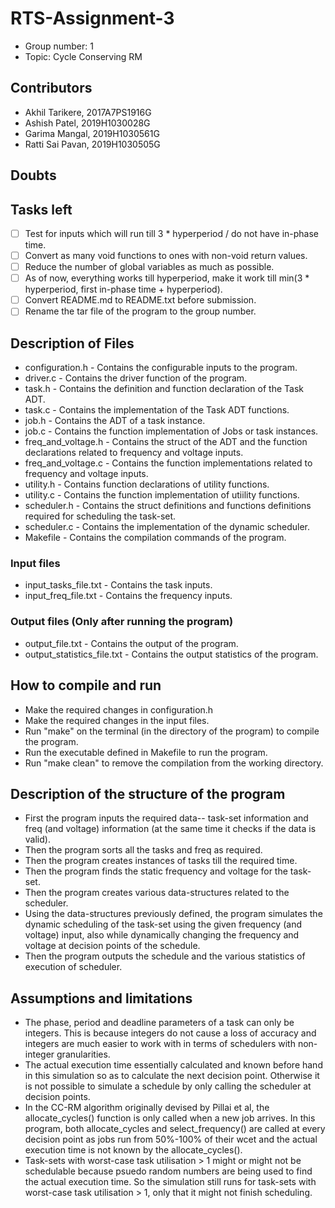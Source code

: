 # RTS-Assignment-3

* Group number: 1
* Topic: Cycle Conserving RM

## Contributors

* Akhil Tarikere, 2017A7PS1916G
* Ashish Patel, 2019H1030028G
* Garima Mangal, 2019H1030561G
* Ratti Sai Pavan, 2019H1030505G

## Doubts

## Tasks left

* [ ] Test for inputs which will run till 3 * hyperperiod / do not have in-phase time.
* [ ] Convert as many void functions to ones with non-void return values.
* [ ] Reduce the number of global variables as much as possible.
* [ ] As of now, everything works till hyperperiod, make it work till min(3 * hyperperiod, first in-phase time + hyperperiod).
* [ ] Convert README.md to README.txt before submission.
* [ ] Rename the tar file of the program to the group number.

## Description of Files

* configuration.h - Contains the configurable inputs to the program.
* driver.c - Contains the driver function of the program.
* task.h - Contains the definition and function declaration of the Task ADT.
* task.c - Contains the implementation of the Task ADT functions.
* job.h - Contains the ADT of a task instance.
* job.c - Contains the function implementation of Jobs or task instances.
* freq_and_voltage.h - Contains the struct of the ADT and the function declarations related to frequency and voltage inputs.
* freq_and_voltage.c - Contains the function implementations related to frequency and voltage inputs.
* utility.h - Contains function declarations of utility functions.
* utility.c - Contains the function implementation of utiility functions.
* scheduler.h - Contains the struct definitions and functions definitions required for scheduling the task-set.
* scheduler.c - Contains the implementation of the dynamic scheduler.
* Makefile - Contains the compilation commands of the program.

### Input files

* input_tasks_file.txt - Contains the task inputs.
* input_freq_file.txt - Contains the frequency inputs.

### Output files (Only after running the program)

* output_file.txt - Contains the output of the program.
* output_statistics_file.txt - Contains the output statistics of the program.

## How to compile and run

* Make the required changes in configuration.h
* Make the required changes in the input files.
* Run "make" on the terminal (in the directory of the program) to compile the program.
* Run the executable defined in Makefile to run the program.
* Run "make clean" to remove the compilation from the working directory.

## Description of the structure of the program

* First the program inputs the required data-- task-set information and freq (and voltage) information (at the same time it checks if the data is valid).
* Then the program sorts all the tasks and freq as required.
* Then the program creates instances of tasks till the required time.
* Then the program finds the static frequency and voltage for the task-set.
* Then the program creates various data-structures related to the scheduler.
* Using the data-structures previously defined, the program simulates the dynamic scheduling of the task-set using the given frequency (and voltage) input, also while dynamically changing the frequency and voltage at decision points of the schedule.
* Then the program outputs the schedule and the various statistics of execution of scheduler.

## Assumptions and limitations

* The phase, period and deadline parameters of a task can only be integers. This is because integers do not cause a loss of accuracy and integers are much easier to work with in terms of schedulers with non-integer granularities.
* The actual execution time essentially calculated and known before hand in this simulation so as to calculate the next decision point. Otherwise it is not possible to simulate a schedule by only calling the scheduler at decision points.
* In the CC-RM algorithm originally devised by Pillai et al, the allocate_cycles() function is only called when a new job arrives. In this program, both allocate_cycles and select_frequency() are called at every decision point as jobs run from 50%-100% of their wcet and the actual execution time is not known by the allocate_cycles().
* Task-sets with worst-case task utilisation > 1 might or might not be schedulable because psuedo random numbers are being used to find the actual execution time. So the simulation still runs for task-sets with worst-case task utilisation > 1, only that it might not finish scheduling.
